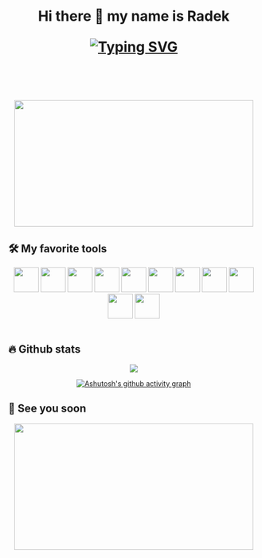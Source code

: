 <h1 align="center">
Hi there 👋 my name is Radek

[![Typing SVG](https://readme-typing-svg.herokuapp.com?font=VT323&size=25&center=true&lines=Begginer+Frontend+Developer)](https://git.io/typing-svg)

<br/>

<img src="https://media.giphy.com/media/pVGsAWjzvXcZW4ZBTE/giphy.gif" width="480" height="254" frameBorder="0"  allowFullScreen></img>

<!--
**suff42/suff42** is a ✨ _special_ ✨ repository because its `README.md` (this file) appears on your GitHub profile.

Here are some ideas to get you started:

- 🔭 I’m currently working on ...
- 🌱 I’m currently learning ...
- 👯 I’m looking to collaborate on ...
- 🤔 I’m looking for help with ...
- 💬 Ask me about ...
- 📫 How to reach me: ...
- 😄 Pronouns: ...
- ⚡ Fun fact: ...
  -->

## 🛠️ My favorite tools

<div align="center">
  <img height=50 src="https://cdn.jsdelivr.net/gh/devicons/devicon/icons/html5/html5-original.svg" />
  <img height=50 src="https://cdn.jsdelivr.net/gh/devicons/devicon/icons/css3/css3-original.svg" />
  <img height=50 src="https://cdn.jsdelivr.net/gh/devicons/devicon/icons/javascript/javascript-original.svg" />
  <img height=50 src="https://cdn.jsdelivr.net/gh/devicons/devicon/icons/c/c-original.svg" />
  <img height=50 src="https://cdn.jsdelivr.net/gh/devicons/devicon/icons/python/python-original.svg" />
  <img height=50 src="https://cdn.jsdelivr.net/gh/devicons/devicon/icons/typescript/typescript-original.svg" />
  <img height=50 src="https://cdn.jsdelivr.net/gh/devicons/devicon/icons/git/git-original.svg" />
  <img height=50 src="https://cdn.jsdelivr.net/gh/devicons/devicon/icons/github/github-original.svg" />
  <img height=50 src="https://cdn.jsdelivr.net/gh/devicons/devicon/icons/figma/figma-original.svg" />
  <img height=50 src="https://cdn.jsdelivr.net/gh/devicons/devicon/icons/arduino/arduino-original-wordmark.svg" />
  <img height=50 src="https://cdn.jsdelivr.net/gh/devicons/devicon/icons/raspberrypi/raspberrypi-original.svg" />
</div>

<br/>

## 🔥 Github stats

<div align="center" width="350px">
  <img align="center" src="https://github-readme-streak-stats.herokuapp.com?center=true&user=suff42&theme=tokyonight&hide_border=true&date_format=j%20M%5B%20Y%5D&fire=DD2727"/>

<br/>

[![Ashutosh's github activity graph](https://activity-graph.herokuapp.com/graph?username=suff42&theme=rogue)](https://github.com/ashutosh00710/github-readme-activity-graph)

</div>

## 👋 See you soon

<p align="center">
<img src="https://media.giphy.com/media/pVGsAWjzvXcZW4ZBTE/giphy.gif" width="480" height="254" frameBorder="0"  allowFullScreen></img>
</p>
